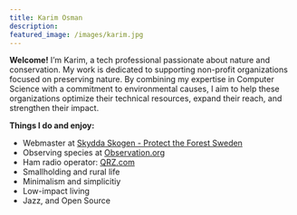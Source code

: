 ```yaml
---
title: Karim Osman
description:
featured_image: /images/karim.jpg
---
```

**Welcome!** I’m Karim, a tech professional passionate about nature and conservation. My work is dedicated to supporting non-profit organizations focused on preserving nature. By combining my expertise in Computer Science with a commitment to environmental causes, I aim to help these organizations optimize their technical resources, expand their reach, and strengthen their impact.

**Things I do and enjoy:**

* Webmaster at [Skydda Skogen - Protect the Forest Sweden](https://skyddaskogen.se/)
* Observing species at [Observation.org](https://observation.org/users/1051947/)
* Ham radio operator: [QRZ.com](https://www.qrz.com/db/PD1KRM)
* Smallholding and rural life
* Minimalism and simplicitiy
* Low-impact living
* Jazz, and Open Source
